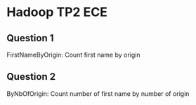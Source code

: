 # Hadoop TP2 ECE

## Question 1

FirstNameByOrigin: Count first name by origin

## Question 2

ByNbOfOrigin: Count number of first name by number of origin 